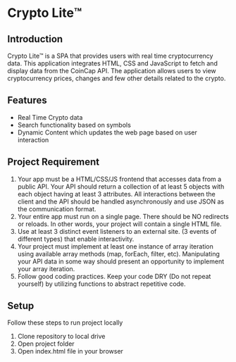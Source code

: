 # Crypto Lite™️ 

## Introduction
Crypto Lite™️ is a SPA that provides users with real time cryptocurrency data. This application integrates HTML, CSS and JavaScript to fetch and display data from the CoinCap API. The application allows users to view cryptocurrency prices, changes and few other details related to the crypto.

## Features 
- Real Time Crypto data
- Search functionality based on symbols
- Dynamic Content which updates the web page based on user interaction

## Project Requirement
1.  Your app must be a HTML/CSS/JS frontend that accesses data from a public API. Your API should return a collection of at least 5 objects with each object having at least 3 attributes. All interactions between the client and the API should be handled asynchronously and use JSON as the communication format.
2. Your entire app must run on a single page. There should be NO redirects or reloads. In other words, your project will contain a single HTML file.
3. Use at least 3 distinct event listeners to an external site. (3 events of different types) that enable interactivity. 
4. Your project must implement at least one instance of array iteration using available array methods (map, forEach, filter, etc). Manipulating your API data in some way should present an opportunity to implement your array iteration.
5. Follow good coding practices. Keep your code DRY (Do not repeat yourself) by utilizing functions to abstract repetitive code.

## Setup

Follow these steps to run project locally
1. Clone repository to local drive
2. Open project folder
3. Open index.html file in your browser